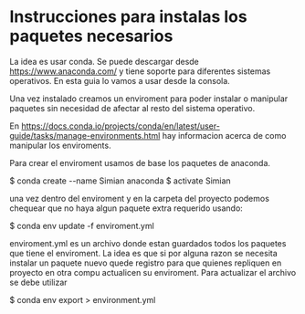 # Instrucciones para instalas los paquetes necesarios #

La idea es usar conda. Se puede descargar desde https://www.anaconda.com/ y tiene soporte para diferentes sistemas operativos. En esta guia lo vamos a usar desde la consola.

Una vez instalado creamos un enviroment para poder instalar o manipular paquetes sin necesidad de afectar al resto del sistema operativo. 

En https://docs.conda.io/projects/conda/en/latest/user-guide/tasks/manage-environments.html hay informacion acerca de como manipular los enviroments. 

Para crear el enviroment usamos de base los paquetes de anaconda.

$ conda create --name Simian anaconda 
$ activate Simian 

una vez dentro del enviroment y en la carpeta del proyecto podemos chequear que no haya algun paquete extra requerido usando:

$ conda env update -f enviroment.yml

enviroment.yml es un archivo donde estan guardados todos los paquetes que tiene el enviroment. La idea es que si por alguna razon se necesita instalar un paquete nuevo quede registro para que quienes repliquen en proyecto en otra compu actualicen su enviroment. Para actualizar el archivo se debe utilizar

$ conda env export > environment.yml